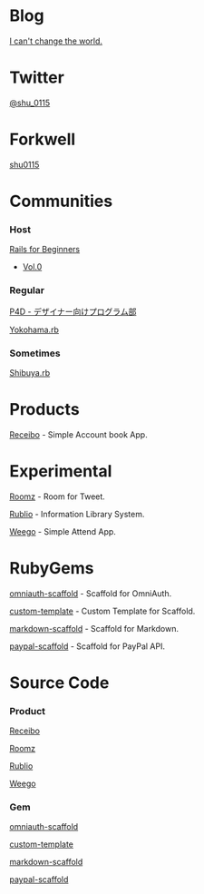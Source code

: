 # Blog

<a href="http://change-the-world.heroku.com/" target="_blank">I can't change the world.</a>

# Twitter

<a href="https://twitter.com/#!/shu_0115" target="_blank">@shu_0115</a>

# Forkwell

<a href="http://forkwell.com/u/shu0115" target="_blank">shu0115</a>

# Communities

### Host

<a href="http://rails4beginners.github.com/home/" target="_blank">Rails for Beginners</a>

- <a href="http://atnd.org/events/28948" target="_blank">Vol.0</a>

### Regular

<a href="http://prog4designer.heroku.com/" target="_blank">P4D - デザイナー向けプログラム部</a>

<a href="http://bukt.org/groups/3" target="_blank">Yokohama.rb</a>

### Sometimes

<a href="https://www.facebook.com/groups/shibuya.rb/" target="_blank">Shibuya.rb</a>

# Products

<a href="https://receibo.heroku.com/" target="_blank">Receibo</a> - Simple Account book App.

# Experimental

<a href="https://roomz.heroku.com/" target="_blank">Roomz</a> - Room for Tweet.

<a href="https://rublio.herokuapp.com/" target="_blank">Rublio</a> - Information Library System.

<a href="https://weego.heroku.com/" target="_blank">Weego</a> - Simple Attend App.

# RubyGems

<a href="https://rubygems.org/gems/omniauth-scaffold" target="_blank">omniauth-scaffold</a> - Scaffold for OmniAuth.

<a href="https://rubygems.org/gems/custom-template" target="_blank">custom-template</a> - Custom Template for Scaffold.

<a href="https://rubygems.org/gems/markdown-scaffold" target="_blank">markdown-scaffold</a> - Scaffold for Markdown.

<a href="https://rubygems.org/gems/paypal-scaffold" target="_blank">paypal-scaffold</a> - Scaffold for PayPal API.

# Source Code

### Product

<a href="https://github.com/shu0115/receibo" target="_blank">Receibo</a>

<a href="https://github.com/shu0115/roomz01" target="_blank">Roomz</a>

<a href="https://github.com/shu0115/rublio" target="_blank">Rublio</a>

<a href="https://github.com/shu0115/weego" target="_blank">Weego</a>

### Gem

<a href="https://github.com/shu0115/omniauth-scaffold" target="_blank">omniauth-scaffold</a>

<a href="https://github.com/shu0115/custom-template" target="_blank">custom-template</a>

<a href="https://github.com/shu0115/markdown-scaffold" target="_blank">markdown-scaffold</a>

<a href="https://github.com/shu0115/paypal-scaffold" target="_blank">paypal-scaffold</a>
